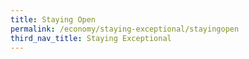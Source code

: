 ```yaml
---
title: Staying Open
permalink: /economy/staying-exceptional/stayingopen
third_nav_title: Staying Exceptional
---
```

